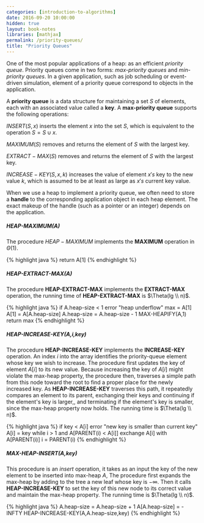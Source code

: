 ```yaml
---
categories: [introduction-to-algorithms]
date: 2016-09-20 10:00:00
hidden: true
layout: book-notes
libraries: [mathjax]
permalink: /priority-queues/
title: "Priority Queues"
---
```


One of the most popular applications of a heap: as an efficient _priority queue_. Priority queues come in two forms: _max-priority queues_ and _min-priority queues_. In a given application, such as job scheduling or event-driven simulation, element of a priority queue correspond to objects in the application.

A __priority queue__ is a data structure for maintaining a set $S$ of elements, each with an associated value called a __key__. A __max-priority queue__ supports the following operations:

$INSERT(S,x)$ inserts the element $x$ into the set $S$, which is equivalent to the operation $S = S \cup {x}$.

$MAXIMUM(S)$ removes and returns the element of $S$ with the largest key.

$EXTRACT-MAX(S)$ removes and returns the element of $S$ with the largest key.

$INCREASE-KEY(S,x,k)$ increases the value of element $x's$ key to the new value $k$, which is assumed to be at least as large as $x's$ current key value.

When we use a heap to implement a priority queue, we often need to store a __handle__ to the corresponding application object in each heap element. The exact makeup of the handle (such as a pointer or an integer) depends on the application.

##### HEAP-MAXIMUM(A)

The procedure $HEAP-MAXIMUM$ implements the __MAXIMUM__ operation in $\Theta(1)$.

{% highlight java %}
    return A[1]
{% endhighlight %}

##### HEAP-EXTRACT-MAX(A)

The procedure __HEAP-EXTRACT-MAX__ implements the __EXTRACT-MAX__ operation, the running time of __HEAP-EXTRACT-MAX__ is $\Theta(lg \\ n)$.

{% highlight java %}
  if A.heap-size < 1
    error "heap underflow"
  max = A[1]
  A[1] = A[A.heap-size]
  A.heap-size = A.heap-size - 1
  MAX-HEAPIFY(A,1)
  return max
{% endhighlight %}

##### HEAP-INCREASE-KEY(A,i,key)

The procedure __HEAP-INCREASE-KEY__ implements the __INCREASE-KEY__ operation. An index $i$ into the array identifies the priority-queue element whose key we wish to increase. The procedure first updates the key of element $A[i]$ to its new value. Because increasing the key of $A[i]$ might violate the max-heap property, the procedure then, traverses a simple path from this node toward the root to find a proper place for the newly increased key. As __HEAP-INCREASE-KEY__ traverses this path, it repeatedly compares an element to its parent, exchanging their keys and continuing if the element's key is larger,, and terminating if the element's key is smaller, since the max-heap property now holds. The running time is $\Theta(lg \\ n)$.

{% highlight java %}
  if key < A[i]
    error "new key is smaller than current key"
  A[i] = key
  while i > 1 and A[PARENT(i) < A[i]]
    exchange A[i] with A[PARENT(i)]
    i = PARENT(i)
{% endhighlight %}

##### MAX-HEAP-INSERT(A,key)

This procedure is an _insert_ operation, it takes as an input the key of the new element to be inserted into max-heap $A$, The procedure first expands the max-heap by adding to the tree a new leaf whose key is $- \infty$. Then it calls __HEAP-INCREASE-KEY__ to set the key of this new node to its correct value and maintain the max-heap property. The running time is $\Theta(lg \\ n)$.

{% highlight java %}
  A.heap-size = A.heap-size + 1
  A[A.heap-size] = -INFTY
  HEAP-INCREASE-KEY(A,A.heap-size,key)
{% endhighlight %}